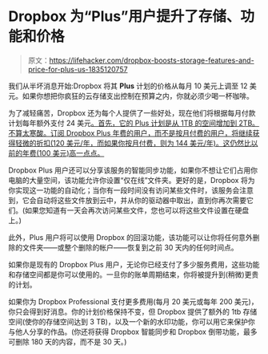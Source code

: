 # Dropbox 为“Plus”用户提升了存储、功能和价格

> 原文：<https://lifehacker.com/dropbox-boosts-storage-features-and-price-for-plus-us-1835120757>

我们从半坏消息开始:Dropbox 将其 **Plus** 计划的价格从每月 10 美元上调至 12 美元。如果你想把你疯狂的云存储支出控制在预算之内，你就必须少喝一杯咖啡。



为了减轻痛苦，Dropbox 还为每个人提供了一些好处，现在他们将根据每月付款计划每年额外支付 24 美元[。首先，它的 Plus 计划是从 1TB 的空间增加到 2TB。不算太寒酸。订阅 Dropbox Plus 年费的用户，而不是按月付费的用户，将继续获得轻微的折扣(120 美元/年，而如果你按月付费，则为 144 美元/年)。这仍然比以前的年费(100 美元)高一点点。](https://www.dropbox.com/buy)

Dropbox Plus 用户还可以分享该服务的智能同步功能，如果你不想让它们占用你电脑的大量空间，该功能允许你设置“仅在线”文件夹。更好的是，Dropbox 将为你实现这一功能的自动化；当你有一段时间没有访问某些文件时，该服务会注意到，它会自动将这些文件放到云中，并从你的驱动器中取出，直到你再次需要它们。(如果您知道有一天会再次访问某些文件，您也可以将这些文件设置在硬盘上。)

此外，Plus 用户将可以使用 Dropbox 的回滚功能，该功能可以让你将任何意外删除的文件夹——或整个删除的帐户——恢复到之前 30 天内的任何时间点。

如果你是现有的 Dropbox Plus 用户，无论你已经支付了多少服务费用，这些功能和存储空间都是你可以使用的。一旦你的账单周期结束，你将被提升到(稍微)更贵的计划。

如果你为 Dropbox Professional 支付更多费用(每月 20 美元或每年 200 美元)，你只会得到好消息。你的计划价格保持不变，但 Dropbox 提供了额外的 1tb 存储空间(使你的存储空间达到 3 TB)，以及一个新的水印功能，你可以用它来保护你与他人分享的作品。(你还将获得 Dropbox 智能同步和 Dropbox 倒带功能，最多可删除 180 天的内容，而不是 30 天。)